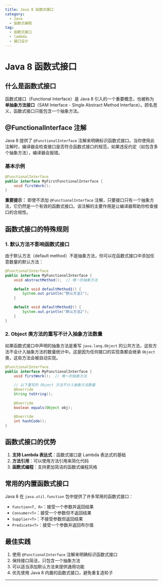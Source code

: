 ```yaml
---
title: Java 8 函数式接口
category:
  - Java
  - 函数式编程
tag:
  - 函数式接口
  - lambda
  - 接口设计
---
```


# Java 8 函数式接口


## 什么是函数式接口

函数式接口（Functional Interface）是 Java 8 引入的一个重要概念，也被称为**单抽象方法接口**（SAM Interface - Single Abstract Method Interface）。顾名思义，函数式接口只能包含一个抽象方法。

## @FunctionalInterface 注解

Java 8 提供了 `@FunctionalInterface` 注解来明确标识函数式接口。当你使用此注解时，编译器会检查接口是否符合函数式接口的规范，如果违反约定（如包含多个抽象方法），编译器会报错。

### 基本示例

```java
@FunctionalInterface
public interface MyFirstFunctionalInterface {
    void firstWork();
}
```

**重要提示：** 即使不添加 `@FunctionalInterface` 注解，只要接口只有一个抽象方法，它仍然是一个有效的函数式接口。该注解的主要作用是让编译器帮助你检查接口的合规性。

## 函数式接口的特殊规则

### 1. 默认方法不影响函数式接口
由于默认方法（default method）不是抽象方法，你可以在函数式接口中添加任意数量的默认方法：

```java
@FunctionalInterface
public interface MyFunctionalInterface {
    void abstractMethod();  // 唯一的抽象方法
    
    default void defaultMethod1() {
        System.out.println("默认方法1");
    }
    
    default void defaultMethod2() {
        System.out.println("默认方法2");
    }
}
```

### 2. Object 类方法的重写不计入抽象方法数量
如果函数式接口中声明的抽象方法是重写 `java.lang.Object` 的公共方法，这些方法不会计入抽象方法的数量统计中。这是因为任何接口的实现类都会继承 `Object` 类，这些方法会被自动实现。

```java
@FunctionalInterface
public interface MyFunctionalInterface {
    void firstWork();  // 唯一的抽象方法
    
    // 以下重写的 Object 方法不计入抽象方法数量
    @Override
    String toString();
    
    @Override
    boolean equals(Object obj);
    
    @Override
    int hashCode();
}
```

## 函数式接口的优势

1. **支持 Lambda 表达式**：函数式接口是 Lambda 表达式的基础
2. **方法引用**：可以使用方法引用来简化代码
3. **函数式编程**：支持更加简洁的函数式编程风格

## 常用的内置函数式接口

Java 8 在 `java.util.function` 包中提供了许多常用的函数式接口：

- `Function<T, R>`：接受一个参数并返回结果
- `Consumer<T>`：接受一个参数但不返回结果
- `Supplier<T>`：不接受参数但返回结果
- `Predicate<T>`：接受一个参数并返回布尔值

## 最佳实践

1. 使用 `@FunctionalInterface` 注解来明确标识函数式接口
2. 保持接口简洁，只包含一个抽象方法
3. 可以适当添加默认方法来提供通用功能
4. 优先使用 Java 8 内置的函数式接口，避免重复造轮子

---



